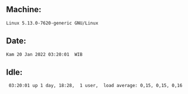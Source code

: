 ## Machine:
```
Linux 5.13.0-7620-generic GNU/Linux
```
## Date:
```
Kam 20 Jan 2022 03:20:01  WIB
```
## Idle:
```
 03:20:01 up 1 day, 18:28,  1 user,  load average: 0,15, 0,15, 0,16
```
